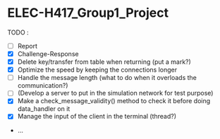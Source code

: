 # ELEC-H417_Group1_Project

TODO : 
- [ ] Report
- [x] Challenge-Response
- [x] Delete key/transfer from table when returning (put a mark?)
- [x] Optimize the speed by keeping the connections longer
- [ ] Handle the message length (what to do when it overloads the communication?)
- [ ] (Develop a server to put in the simulation network for test purpose)
- [x] Make a check_message_validity() method to check it before doing data_handler on it
- [x] Manage the input of the client in the terminal (thread?)
- ...